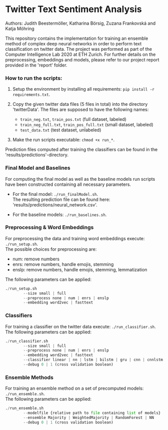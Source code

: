 # Twitter Text Sentiment Analysis
Authors: Judith Beestermöller, Katharina Börsig, Zuzana Frankovská and Katja Möhring

This repository contains the implementation for training an ensemble method of complex deep neural networks in order to perform text classification on twitter data. The project was performed as part of the Computer Intelligence Lab 2020 at ETH Zurich. For further details on the preprocessing, embeddings and models, please refer to our project report provided in the 'report' folder.

### How to run the scripts:

1. Setup the environment by installing all requirements: `pip install -r requirements.txt`.
2. Copy the given twitter data files (5 files in total) into the directory 'twitterData'. The files are supposed to have the following names:  

	- `train_neg.txt`, `train_pos.txt`	(full dataset, labeled)
	- `train_neg_full.txt`, `train_pos_full.txt`	(small dataset, labeled)
	- `test_data.txt`	(test dataset, unlabeled)


3. Make the run scripts executable: `chmod +x run_*`.

Prediction files computed after training the classifiers can be found in the 'results/predictions'-directory.

### Final Model and Baselines
For computing the final model as well as the baseline models run scripts have been constructed containing all necessary parameters. 

- For the final model: `./run_finalModel.sh`.  
The resulting prediction file can be found here: 'results/predictions/neural_network.csv'.

- For the baseline models: `./run_baselines.sh`.

### Preprocessing & Word Embeddings

For preprocessing the data and training word embeddings execute: `./run_setup.sh`.  
The possible choices for preprocessing are:
- num: remove numbers
- enrs: remove numbers, handle emojis, stemming
- enslp: remove numbers, handle emojis, stemming, lemmatization

The following parameters can be applied:
```python
./run_setup.sh  
        --size small | full  
        --preprocess none | num | enrs | enslp
        --embedding word2vec | fasttext
```
### Classifiers

For training a classifier on the twitter data execute: `./run_classifier.sh`.  
The following parameters can be applied:  
```python
./run_classifier.sh  
        --size small | full
        --preprocess none | num | enrs | enslp
        --embedding word2vec | fasttext
        --classifier linear | nn | lstm | bilstm | gru | cnn | cnnlstm
        --debug 0 | 1 (cross validation boolean)
```
### Ensemble Methods

For training an ensemble method on a set of precomputed models: `./run_ensemble.sh`.  
The following parameters can be applied:
```python
./run_ensemble.sh  
        --modelfile {relative path to file containing list of models}
        --ensemble Majority | WeightedMajority | RandomForest | NN
        --debug 0 | 1 (cross validation boolean)
```
